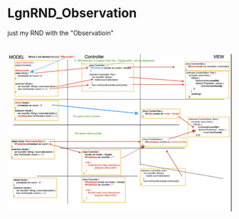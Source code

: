 # LgnRND_Observation

just my RND with the "Observatioin"

# ![rnd-observation](rnd-observation.png)

